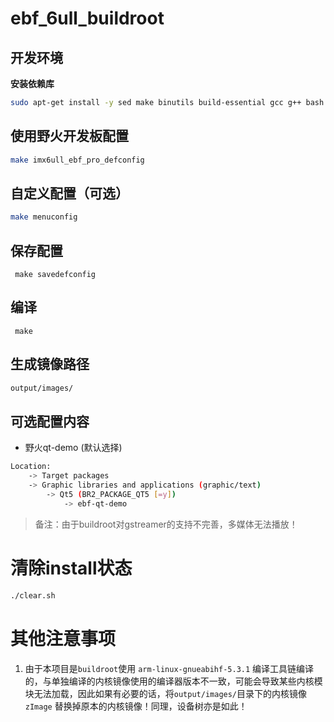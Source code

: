 # ebf_6ull_buildroot

## 开发环境

**安装依赖库**

```bash
sudo apt-get install -y sed make binutils build-essential gcc g++ bash patch gzip bzip2 perl tar cpio python unzip rsync file bc wget g++-multilib
```

## 使用野火开发板配置
```bash
make imx6ull_ebf_pro_defconfig
```

## 自定义配置（可选）
```bash
make menuconfig 
```

## 保存配置
```
 make savedefconfig 
```

## 编译
```
 make
```

## 生成镜像路径
```bash
output/images/
```

## 可选配置内容

- 野火qt-demo (默认选择)

```bash
Location:             
    -> Target packages                                     
    -> Graphic libraries and applications (graphic/text) 
        -> Qt5 (BR2_PACKAGE_QT5 [=y])
            -> ebf-qt-demo
```
> 备注：由于buildroot对gstreamer的支持不完善，多媒体无法播放！

# 清除install状态
```bash
./clear.sh 
```

# 其他注意事项
1. 由于本项目是`buildroot`使用 `arm-linux-gnueabihf-5.3.1` 编译工具链编译的，与单独编译的内核镜像使用的编译器版本不一致，可能会导致某些内核模块无法加载，因此如果有必要的话，将`output/images/`目录下的内核镜像 `zImage` 替换掉原本的内核镜像！同理，设备树亦是如此！

